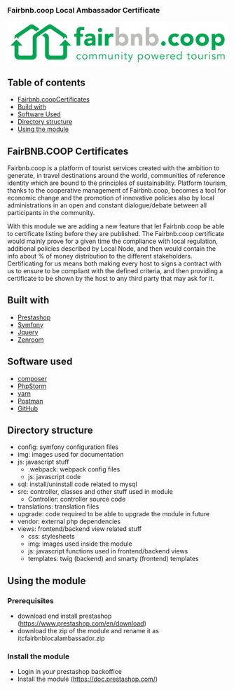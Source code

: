 <!-- PROJECT LOGO -->
<br />
<p>
  <h3>Fairbnb.coop Local Ambassador Certificate</h3>
  <img src="img/logo.png" alt="logo"/>
</p>

<!-- GETTING STARTED -->
## Table of contents

* [Fairbnb.coopCertificates](#fairbnbcoop-certificates)
* [Build with](#built-with)
* [Software Used](#software-used)
* [Directory structure](#directory-structure)
* [Using the module](#using-the-module)

## FairBNB.COOP Certificates
Fairbnb.coop is a platform of tourist services created with the ambition to generate, in travel destinations around the world, communities of reference identity which are bound to the principles of sustainability.
Platform tourism, thanks to the cooperative management of Fairbnb.coop, becomes a tool for economic change and the promotion of innovative policies also by local administrations in an open and constant dialogue/debate between all participants in the community.

With this module we are adding a new feature that let Fairbnb.coop be able to certificate listing before they are published.
The Fairbnb.coop certificate would mainly prove for a given time the compliance with local regulation, additional policies described by Local Node, and then would contain the info about % of money distribution to the different stakeholders.
Certificating for us means both making every host to signs a contract with us to ensure to be compliant with the defined criteria, and then providing a certificate to be shown by the host to any third party that may ask for it.

## Built with

* [Prestashop](https://www.prestashop.com/)
* [Symfony](https://symfony.com/)
* [Jquery](https://jquery.com/)
* [Zenroom](https://zenroom.org/)

## Software used

* [composer](https://getcomposer.org/)
* [PhpStorm](https://www.jetbrains.com/phpstorm/)
* [yarn](https://yarnpkg.com/)
* [Postman](https://www.postman.com)
* [GitHub](https://github.com)

## Directory structure

* config: symfony configuration files
* img: images used for documentation
* js: javascript stuff
    * .webpack: webpack config files
    * js: javascript code
* sql: install/uninstall code related to mysql
* src: controller, classes and other stuff used in module
    * Controller: controller source code
* translations: translation files
* upgrade: code required to be able to upgrade the module in future
* vendor: external php dependencies
* views: frontend/backend view related stuff
    * css: stylesheets
    * img: images used inside the module
    * js: javascript functions used in frontend/backend views
    * templates: twig (backend) and smarty (frontend) templates

## Using the module

### Prerequisites

* download end install prestashop (https://www.prestashop.com/en/download)
* download the zip of the module and rename it as itcfairbnblocalambassador.zip

### Install the module

* Login in your prestashop backoffice
* Install the module (https://doc.prestashop.com/)
